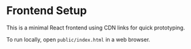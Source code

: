 # Frontend Setup

This is a minimal React frontend using CDN links for quick prototyping.

To run locally, open `public/index.html` in a web browser.
